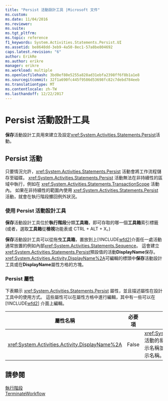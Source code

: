 ```yaml
---
title: "Persist 活動設計工具 |Microsoft 文件"
ms.custom: 
ms.date: 11/04/2016
ms.reviewer: 
ms.suite: 
ms.tgt_pltfrm: 
ms.topic: reference
f1_keywords: System.Activities.Statements.Persist.UI
ms.assetid: be8648dd-3eb9-4a50-8ec1-57a8be804692
caps.latest.revision: "6"
author: ErikRe
ms.author: erikre
manager: erikre
ms.workload: multiple
ms.openlocfilehash: 3bd0ef80e5255a828ad31ebfa2398ff6f8b1a1e8
ms.sourcegitcommit: 32f1a690fc445f9586d53698fc82c7debd784eeb
ms.translationtype: MT
ms.contentlocale: zh-TW
ms.lasthandoff: 12/22/2017
---
```

# <a name="persist-activity-designer"></a>Persist 活動設計工具
**保存**活動設計工具用來建立及設定<xref:System.Activities.Statements.Persist>活動。  
  
## <a name="the-persist-activity"></a>Persist 活動  
 只要情況允許，<xref:System.Activities.Statements.Persist> 活動會將工作流程儲存至磁碟。 <xref:System.Activities.Statements.Persist> 活動無法在非持續性的區域中執行，例如在 <xref:System.Activities.Statements.TransactionScope> 活動內。 如果在非持續性的範圍內使用 <xref:System.Activities.Statements.Persist> 活動，就會在執行階段擲回例外狀況。  
  
### <a name="using-the-persist-activity-designer"></a>使用 Persist 活動設計工具  
 **保存**活動設計工具位於**執行階段**分類**工具箱**，即可存取的哪一個**工具箱**索引標籤 (或者，選取**工具箱**從**檢視**功能表或 CTRL + ALT + X。)  
  
 **保存**活動設計工具可以從拖曳**工具箱**，置放到上[!INCLUDE[wfd2](../workflow-designer/includes/wfd2_md.md)]介面任一處活動通常放置的例如內部<xref:System.Activities.Statements.Sequence>。 這會建立<xref:System.Activities.Statements.Persist>預設值的活動**DisplayName**保存。 <xref:System.Activities.Activity.DisplayName%2A>可編輯的標頭中**保存**活動設計工具或在**DisplayName**屬性方格的方塊。  
  
### <a name="the-persist-properties"></a>Persist 屬性  
 下表顯示 <xref:System.Activities.Statements.Persist> 屬性，並且描述屬性在設計工具中的使用方式。 這些屬性可以在屬性方格中進行編輯，其中有一些可以在 [!INCLUDE[wfd2](../workflow-designer/includes/wfd2_md.md)] 介面上編輯。  
  
|屬性名稱|必要項|使用方式|  
|-------------------|--------------|-----------|  
|<xref:System.Activities.Activity.DisplayName%2A>|False|<xref:System.Activities.Statements.Persist> 活動的易記名稱。 預設為 Persist。 雖然顯示名稱並非絕對必要，但建議您盡量使用顯示名稱。|  
  
## <a name="see-also"></a>請參閱  
 [執行階段](../workflow-designer/runtime-activity-designers.md)   
 [TerminateWorkflow](../workflow-designer/terminateworkflow-activity-designer.md)